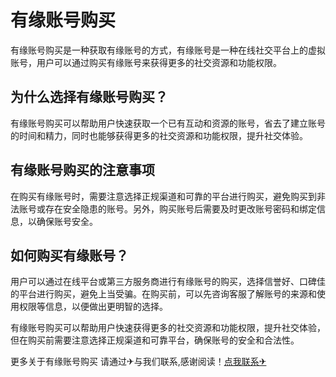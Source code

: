# 有缘账号购买

有缘账号购买是一种获取有缘账号的方式，有缘账号是一种在线社交平台上的虚拟账号，用户可以通过购买有缘账号来获得更多的社交资源和功能权限。

## 为什么选择有缘账号购买？

有缘账号购买可以帮助用户快速获取一个已有互动和资源的账号，省去了建立账号的时间和精力，同时也能够获得更多的社交资源和功能权限，提升社交体验。

## 有缘账号购买的注意事项

在购买有缘账号时，需要注意选择正规渠道和可靠的平台进行购买，避免购买到非法账号或存在安全隐患的账号。另外，购买账号后需要及时更改账号密码和绑定信息，以确保账号安全。

## 如何购买有缘账号？

用户可以通过在线平台或第三方服务商进行有缘账号的购买，选择信誉好、口碑佳的平台进行购买，避免上当受骗。在购买前，可以先咨询客服了解账号的来源和使用权限等信息，以便做出更明智的选择。

有缘账号购买可以帮助用户快速获得更多的社交资源和功能权限，提升社交体验，但在购买前需要注意选择正规渠道和可靠平台，确保账号的安全和合法性。

更多关于有缘账号购买 请通过✈与我们联系,感谢阅读！[点我联系✈](https://gm.k02.cc)